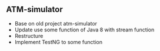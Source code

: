 ## ATM-simulator
- Base on old project atm-simulator
- Update use some function of Java 8 with stream function
- Restructure
- Implement TestNG to some function

